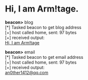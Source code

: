 # Hi, I am Arm!tage.

**beacon>** blog  
[*] Tasked beacon to get blog address  
[+] host called home, sent: 97 bytes  
[+] received output:  
[Hi, I am Arm!tage](https://arrnitage.github.io/)

**beacon>** email  
[*] Tasked beacon to get email address  
[+] host called home, sent: 97 bytes  
[+] received output:  
[an0ther1412@qq.com](mailto:an0ther1412@qq.com)
